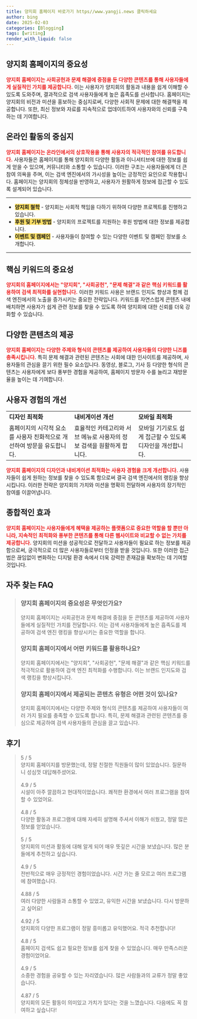 ```yaml
---
title: 양지회 홈페이지 바로가기 https//www.yangji.news 클릭하세요
author: bing
date: 2025-02-03
categories: [Blogging]
tags: [writing]
render_with_liquid: false
---
```



<h2 id='양지회_홈페이지의_중요성'>양지회 홈페이지의 중요성</h2>

<p><b><span style="color: #ee2323;">양지회 홈페이지는 사회공헌과 문제 해결에 중점을 둔 다양한 콘텐츠를 통해 사용자들에게 실질적인 가치를 제공합니다.</span></b> 이는 사용자가 양지회의 활동과 내용을 쉽게 이해할 수 있도록 도와주며, 결과적으로 검색 사용자들에게 높은 흡족도를 선사합니다. 홈페이지는 양지회의 비전과 미션을 홍보하는 중심지로써, 다양한 사회적 문제에 대한 해결책을 제공합니다. 또한, 최신 정보와 자료를 지속적으로 업데이트하여 사용자와의 신뢰를 구축하는 데 기여합니다.</p>

<h2 id='온라인_활동의_중심지'>온라인 활동의 중심지</h2>

<p><b><span style="color: #ee2323;">양지회 홈페이지는 온라인에서의 상호작용을 통해 사용자의 적극적인 참여를 유도합니다.</span></b> 사용자들은 홈페이지를 통해 양지회의 다양한 활동과 이니셔티브에 대한 정보를 쉽게 얻을 수 있으며, 커뮤니티와 소통할 수 있습니다. 이러한 구조는 사용자들에게 더 큰 참여 의욕을 주며, 이는 검색 엔진에서의 가시성을 높이는 긍정적인 요인으로 작용합니다. 홈페이지는 양지회의 정체성을 반영하고, 사용자가 원활하게 정보에 접근할 수 있도록 설계되어 있습니다.</p>

<hr />

<ul>
    <li><b><span style="background-color: #ffe066;">양지회 철학</span></b> - 양지회는 사회적 책임을 다하기 위하여 다양한 프로젝트를 진행하고 있습니다.</li>
    <li><b><span style="background-color: #ffe066;">후원 및 기부 방법</span></b> - 양지회의 프로젝트를 지원하는 후원 방법에 대한 정보를 제공합니다.</li>
    <li><b><span style="background-color: #ffe066;">이벤트 및 캠페인</span></b> - 사용자들이 참여할 수 있는 다양한 이벤트 및 캠페인 정보를 소개합니다.</li>
</ul>

<hr />

<h2 id='핵심_키워드의_중요성'>핵심 키워드의 중요성</h2>

<p><b><span style="color: #ee2323;">양지회의 홈페이지에서는 "양지회", "사회공헌", "문제 해결"과 같은 핵심 키워드를 활용하여 검색 최적화를 실현합니다.</span></b> 이러한 키워드 사용은 브랜드 인지도 향상과 함께 검색 엔진에서의 노출을 증가시키는 중요한 전략입니다. 키워드를 자연스럽게 콘텐츠 내에 배치하면 사용자가 쉽게 관련 정보를 찾을 수 있도록 하여 양지회에 대한 신뢰를 더욱 강화할 수 있습니다.</p>

<h2 id='다양한_콘텐츠의_제공'>다양한 콘텐츠의 제공</h2>

<p><b><span style="color: #ee2323;">양지회 홈페이지는 다양한 주제와 형식의 콘텐츠를 제공하여 사용자들의 다양한 니즈를 충족시킵니다.</span></b> 특히 문제 해결과 관련된 콘텐츠는 사회에 대한 인사이트를 제공하며, 사용자들의 관심을 끌기 위한 필수 요소입니다. 동영상, 블로그, 기사 등 다양한 형식의 콘텐츠는 사용자에게 보다 풍부한 경험을 제공하여, 홈페이지 방문자 수를 늘리고 재방문율을 높이는 데 기여합니다.</p>

<h2 id='사용자_경험의_개선'>사용자 경험의 개선</h2>

<table>
    <tr>
        <td><b>디자인 최적화</b></td>
        <td><b>내비게이션 개선</b></td>
        <td><b>모바일 최적화</b></td>
    </tr>
    <tr>
        <td>홈페이지의 시각적 요소를 사용자 친화적으로 개선하여 방문을 유도합니다.</td>
        <td>효율적인 카테고리와 서브 메뉴로 사용자의 정보 검색을 원활하게 합니다.</td>
        <td>모바일 기기로도 쉽게 접근할 수 있도록 디자인을 개선합니다.</td>
    </tr>
</table>

<p><b><span style="color: #ee2323;">양지회 홈페이지의 디자인과 내비게이션 최적화는 사용자 경험을 크게 개선합니다.</span></b> 사용자들이 쉽게 원하는 정보를 찾을 수 있도록 함으로써 결국 검색 엔진에서의 랭킹을 향상시킵니다. 이러한 전략은 양지회의 가치와 미션을 명확히 전달하며 사용자의 장기적인 참여를 이끌어냅니다.</p>

<h2 id='종합적인_효과'>종합적인 효과</h2>

<p><b><span style="color: #ee2323;">양지회 홈페이지는 사용자들에게 혜택을 제공하는 플랫폼으로 중요한 역할을 할 뿐만 아니라, 지속적인 최적화와 풍부한 콘텐츠를 통해 다른 웹사이트와 비교할 수 없는 가치를 제공합니다.</span></b> 양지회의 미션을 성공적으로 전달하고 사용자들이 필요로 하는 정보를 제공함으로써, 궁극적으로 더 많은 사용자들로부터 인정을 받을 것입니다. 또한 이러한 접근법은 끊임없이 변화하는 디지털 환경 속에서 더욱 강력한 존재감을 확보하는 데 기여할 것입니다.</p>


<h2 id='자주_찾는_FAQ'>자주 찾는 FAQ</h2>
<div itemscope="" itemtype="https://schema.org/FAQPage"> 
<blockquote> 
<div itemscope="" itemprop="mainEntity" itemtype="https://schema.org/Question"> 
<h3 itemprop="name">양지회 홈페이지의 중요성은 무엇인가요?</h3> 
<div itemscope="" itemprop="acceptedAnswer" itemtype="https://schema.org/Answer"> 
<span itemprop="text"> 
<p>양지회 홈페이지는 사회공헌과 문제 해결에 중점을 둔 콘텐츠를 제공하여 사용자들에게 실질적인 가치를 전달합니다. 이는 검색 사용자들에게 높은 흡족도를 제공하여 검색 엔진 랭킹을 향상시키는 중요한 역할을 합니다.</p> 
</span> 
</div> 
</div> 
<div itemscope="" itemprop="mainEntity" itemtype="https://schema.org/Question"> 
<h3 itemprop="name">양지회 홈페이지에서 어떤 키워드를 활용하나요?</h3> 
<div itemscope="" itemprop="acceptedAnswer" itemtype="https://schema.org/Answer"> 
<span itemprop="text"> 
<p>양지회 홈페이지에서는 "양지회", "사회공헌", "문제 해결"과 같은 핵심 키워드를 적극적으로 활용하여 검색 엔진 최적화를 수행합니다. 이는 브랜드 인지도와 검색 랭킹을 향상시킵니다.</p> 
</span> 
</div> 
</div> 
<div itemscope="" itemprop="mainEntity" itemtype="https://schema.org/Question"> 
<h3 itemprop="name">양지회 홈페이지에서 제공되는 콘텐츠 유형은 어떤 것이 있나요?</h3> 
<div itemscope="" itemprop="acceptedAnswer" itemtype="https://schema.org/Answer"> 
<span itemprop="text"> 
<p>양지회 홈페이지에서는 다양한 주제와 형식의 콘텐츠를 제공하여 사용자들이 여러 가지 필요를 충족할 수 있도록 합니다. 특히, 문제 해결과 관련된 콘텐츠를 중심으로 제공하여 검색 사용자들의 관심을 끌고 있습니다.</p> 
</span> 
</div> 
</div> 
</blockquote> 
</div>
<h2 id='후기'>후기</h2>
<div itemscope itemtype="https://schema.org/Product">
  <blockquote>
  <div itemprop="review" itemscope itemtype="https://schema.org/Review">
      <div itemprop="reviewRating" itemscope itemtype="https://schema.org/Rating"> <span itemprop="ratingValue">5</span> / <span itemprop="bestRating">5</span> </div>
      <span itemprop="reviewBody">양지회 홈페이지를 방문했는데, 정말 친절한 직원들이 많이 있었습니다. 질문하니 성심껏 대답해주셨어요.</span>
  </div>
  <br>
  <div itemprop="review" itemscope itemtype="https://schema.org/Review">
      <div itemprop="reviewRating" itemscope itemtype="https://schema.org/Rating"> <span itemprop="ratingValue">4.9</span> / <span itemprop="bestRating">5</span> </div>
      <span itemprop="reviewBody">시설이 아주 깔끔하고 현대적이었습니다. 쾌적한 환경에서 여러 프로그램을 참여할 수 있었어요.</span>
  </div>
  <br>
  <div itemprop="review" itemscope itemtype="https://schema.org/Review">
      <div itemprop="reviewRating" itemscope itemtype="https://schema.org/Rating"> <span itemprop="ratingValue">4.8</span> / <span itemprop="bestRating">5</span> </div>
      <span itemprop="reviewBody">다양한 활동과 프로그램에 대해 자세히 설명해 주셔서 이해가 쉬웠고, 정말 많은 정보를 얻었습니다.</span>
  </div>
  <br>
  <div itemprop="review" itemscope itemtype="https://schema.org/Review">
      <div itemprop="reviewRating" itemscope itemtype="https://schema.org/Rating"> <span itemprop="ratingValue">5</span> / <span itemprop="bestRating">5</span> </div>
      <span itemprop="reviewBody">양지회의 미션과 활동에 대해 알게 되어 매우 뜻깊은 시간을 보냈습니다. 많은 분들에게 추천하고 싶습니다.</span>
  </div>
  <br>
  <div itemprop="review" itemscope itemtype="https://schema.org/Review">
      <div itemprop="reviewRating" itemscope itemtype="https://schema.org/Rating"> <span itemprop="ratingValue">4.9</span> / <span itemprop="bestRating">5</span> </div>
      <span itemprop="reviewBody">전반적으로 매우 긍정적인 경험이었습니다. 시간 가는 줄 모르고 여러 프로그램에 참여했습니다.</span>
  </div>
  <br>
  <div itemprop="review" itemscope itemtype="https://schema.org/Review">
      <div itemprop="reviewRating" itemscope itemtype="https://schema.org/Rating"> <span itemprop="ratingValue">4.88</span> / <span itemprop="bestRating">5</span> </div>
      <span itemprop="reviewBody">여러 다양한 사람들과 소통할 수 있었고, 유익한 시간을 보냈습니다. 다시 방문하고 싶어요!</span>
  </div>
  <br>
  <div itemprop="review" itemscope itemtype="https://schema.org/Review">
      <div itemprop="reviewRating" itemscope itemtype="https://schema.org/Rating"> <span itemprop="ratingValue">4.92</span> / <span itemprop="bestRating">5</span> </div>
      <span itemprop="reviewBody">양지회의 다양한 프로그램이 정말 흥미롭고 유익했어요. 적극 추천합니다!</span>
  </div>
  <br>
  <div itemprop="review" itemscope itemtype="https://schema.org/Review">
      <div itemprop="reviewRating" itemscope itemtype="https://schema.org/Rating"> <span itemprop="ratingValue">4.8</span> / <span itemprop="bestRating">5</span> </div>
      <span itemprop="reviewBody">홈페이지 검색도 쉽고 필요한 정보를 쉽게 찾을 수 있었습니다. 매우 만족스러운 경험이었어요.</span>
  </div>
  <br>
  <div itemprop="review" itemscope itemtype="https://schema.org/Review">
      <div itemprop="reviewRating" itemscope itemtype="https://schema.org/Rating"> <span itemprop="ratingValue">4.9</span> / <span itemprop="bestRating">5</span> </div>
      <span itemprop="reviewBody">소중한 경험을 공유할 수 있는 자리였습니다. 많은 사람들과의 교류가 정말 좋았습니다.</span>
  </div>
  <br>
  <div itemprop="review" itemscope itemtype="https://schema.org/Review">
      <div itemprop="reviewRating" itemscope itemtype="https://schema.org/Rating"> <span itemprop="ratingValue">4.87</span> / <span itemprop="bestRating">5</span> </div>
      <span itemprop="reviewBody">양지회의 모든 활동이 의미있고 가치가 있다는 것을 느꼈습니다. 다음에도 꼭 참여하고 싶습니다!</span>
  </div>
  </blockquote>
</div>
